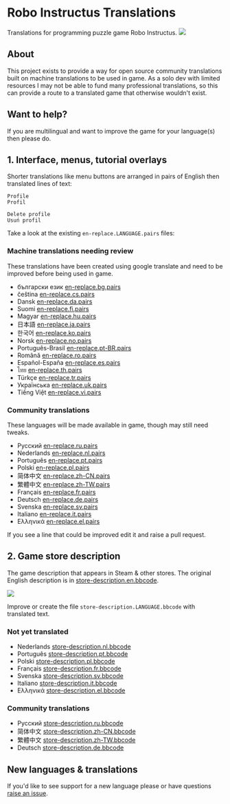 Robo Instructus Translations
============================
Translations for programming puzzle game Robo Instructus.
![](https://user-images.githubusercontent.com/2331607/61449475-ee2c4c80-a94c-11e9-9390-3832f9c7f1e0.png)

## About
This project exists to provide a way for open source community translations built on machine translations to be used in game. As a solo dev with limited resources I may not be able to fund many professional translations, so this can provide a route to a translated game that otherwise wouldn't exist.

## Want to help?
If you are multilingual and want to improve the game for your language(s) then please do.

## 1. Interface, menus, tutorial overlays
Shorter translations like menu buttons are arranged in pairs of English then translated lines of text:
```
Profile
Profil

Delete profile
Usuń profil
```

Take a look at the existing `en-replace.LANGUAGE.pairs` files:

### Machine translations needing review
These translations have been created using google translate and need to be improved before being used in game.
* български език [en-replace.bg.pairs](./en-replace.bg.pairs)
* čeština [en-replace.cs.pairs](./en-replace.cs.pairs)
* Dansk [en-replace.da.pairs](./en-replace.da.pairs)
* Suomi [en-replace.fi.pairs](./en-replace.fi.pairs)
* Magyar [en-replace.hu.pairs](./en-replace.hu.pairs)
* 日本語 [en-replace.ja.pairs](./en-replace.ja.pairs)
* 한국어 [en-replace.ko.pairs](./en-replace.ko.pairs)
* Norsk [en-replace.no.pairs](./en-replace.no.pairs)
* Português-Brasil [en-replace.pt-BR.pairs](./en-replace.pt-BR.pairs)
* Română [en-replace.ro.pairs](./en-replace.ro.pairs)
* Español-España [en-replace.es.pairs](./en-replace.es.pairs)
* ไทย [en-replace.th.pairs](./en-replace.th.pairs)
* Türkçe [en-replace.tr.pairs](./en-replace.tr.pairs)
* Українська [en-replace.uk.pairs](./en-replace.uk.pairs)
* Tiếng Việt [en-replace.vi.pairs](./en-replace.vi.pairs)

### Community translations
These languages will be made available in game, though may still need tweaks.
* Русский [en-replace.ru.pairs](./en-replace.ru.pairs)
* Nederlands [en-replace.nl.pairs](./en-replace.nl.pairs)
* Português [en-replace.pt.pairs](./en-replace.pt.pairs)
* Polski [en-replace.pl.pairs](./en-replace.pl.pairs)
* 简体中文 [en-replace.zh-CN.pairs](./en-replace.zh-CN.pairs)
* 繁體中文 [en-replace.zh-TW.pairs](./en-replace.zh-TW.pairs)
* Français [en-replace.fr.pairs](./en-replace.fr.pairs)
* Deutsch [en-replace.de.pairs](./en-replace.de.pairs)
* Svenska [en-replace.sv.pairs](./en-replace.sv.pairs)
* Italiano [en-replace.it.pairs](./en-replace.it.pairs)
* Ελληνικά [en-replace.el.pairs](./en-replace.el.pairs)

If you see a line that could be improved edit it and raise a pull request.

## 2. Game store description
The game description that appears in Steam & other stores. The original English description is in [store-description.en.bbcode](./store-description.en.bbcode).

![](https://user-images.githubusercontent.com/2331607/59967068-293d8a80-951d-11e9-92c4-549bbeafe3a8.png)

Improve or create the file `store-description.LANGUAGE.bbcode` with translated text.

### Not yet translated
* Nederlands [store-description.nl.bbcode](./store-description.nl.bbcode)
* Português [store-description.pt.bbcode](./store-description.pt.bbcode)
* Polski [store-description.pl.bbcode](./store-description.pl.bbcode)
* Français [store-description.fr.bbcode](./store-description.fr.bbcode)
* Svenska [store-description.sv.bbcode](./store-description.sv.bbcode)
* Italiano [store-description.it.bbcode](./store-description.it.bbcode)
* Ελληνικά [store-description.el.bbcode](./store-description.el.bbcode)

### Community translations
* Русский [store-description.ru.bbcode](./store-description.ru.bbcode)
* 简体中文 [store-description.zh-CN.bbcode](./store-description.zh-CN.bbcode)
* 繁體中文 [store-description.zh-TW.bbcode](./store-description.zh-TW.bbcode)
* Deutsch [store-description.de.bbcode](./store-description.de.bbcode)

## New languages & translations
If you'd like to see support for a new language please or have questions [raise an issue](https://github.com/big-ab-games/robo-instructus-translation/issues/new).
